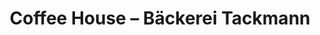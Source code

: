 ---
title: "Coffee House  – Bäckerei Tackmann"
url: /bad-oldesloe/coffee-house-baeckerei-tackmann/
shop: Bäckerei
---